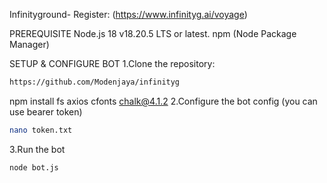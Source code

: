 Infinityground-
Register: (https://www.infinityg.ai/voyage)

PREREQUISITE
Node.js 18 v18.20.5 LTS or latest. npm (Node Package Manager)

SETUP & CONFIGURE BOT
1.Clone the repository:
```bash
https://github.com/Modenjaya/infinityg
```

npm install fs axios cfonts chalk@4.1.2
2.Configure the bot config (you can use bearer token)
```bash
nano token.txt
```

3.Run the bot
```bash
node bot.js
```
